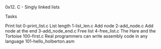 0x12. C - Singly linked lists

Tasks

Print list 0-print_list.c
List length 1-list_len.c
Add node 2-add_node.c
Add node at the end 3-add_node_end.c
Free list 4-free_list.c
The Hare and the Tortoise 100-first.c
Real programmers can write assembly code in any language 101-hello_holberton.asm
